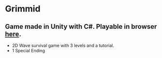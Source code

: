 # Grimmid

## Game made in Unity with C#. Playable in browser [here](https://joesinsanegms.itch.io/grimmid).

- 2D Wave survival game with 3 levels and a tutorial.
- 1 Special Ending



